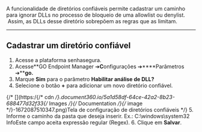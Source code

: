 A funcionalidade de diretórios confiáveis permite cadastrar um caminho para ignorar DLLs no processo de bloqueio de uma allowlist ou denylist.  Assim, as DLLs desse diretório sobrepõem as regras que as limitam.



---

## Cadastrar um diretório confiável

1. Acesse a plataforma senhasegura.
2. Acesse**GO Endpoint Manager ➔****C****onfigurações ➔****Parâmetros ➔****go.**
3. Marque **Sim** para o parâmetro **Habilitar análise de DLL?**
4. Selecione o botão **\+** para adicionar um novo diretório confiável.  
  
{/* [](https:/{/* cdn */}.document360.io/5a1d58df-64ce-42a2-8b23-688477d32f33{/* Images */}{/* Documentation */}{/* image */}-1672087510347.png)Tela de configuração de diretórios confiáveis */}
5. Informe o caminho da pasta que deseja inserir. Ex.: C:\\windows\\system32  
InfoEste campo aceita expressão regular (Regex).
6. Clique em **Salvar**.
